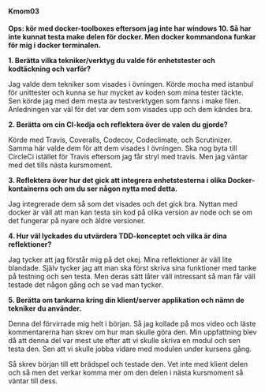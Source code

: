 #### Kmom03

**Ops: kör med docker-toolboxes eftersom jag inte har windows 10. Så har inte kunnat testa make delen för docker. Men docker kommandona funkar för mig i docker terminalen.**



**1. Berätta vilka tekniker/verktyg du valde för enhetstester och kodtäckning och varför?**

Jag valde dem tekniker som visades i övningen. Körde mocha med istanbul för unittester och kunna se hur mycket av koden som mina tester täckte. Sen körde jag med dem mesta av testverktygen som fanns i make filen. Anledningen var väl för det var dem som visades upp och dem kändes bra.


**2. Berätta om cin CI-kedja och reflektera över de valen du gjorde?**

Körde med Travis, Coveralls, Codecov, Codeclimate, och Scrutinizer. Samma här valde dem för att dem visades I övningen. Ska nog byta till CircleCi istället för Travis eftersom jag får stryl med travis. Men jag väntar med det tills nästa kursmoment.



**3. Reflektera över hur det gick att integrera enhetstesterna i olika Docker-kontainerns och om du ser någon nytta med detta.**

Jag integrerade dem så som det visades och det gick bra. Nyttan med docker är väll att man kan testa sin kod på olika version av node och se om det fungerar på nyare och äldre versioner.



**4. Hur väl lyckades du utvärdera TDD-konceptet och vilka är dina reflektioner?**

Jag tycker att jag förstår mig på det okej. Mina reflektioner är väll lite blandade. Själv tycker jag att man ska först skriva sina funktioner med tanke på testning och sen testa. Men deras sätt låter väll intressant så man får väll testade det någon gång och se vad man tycker.



**5. Berätta om tankarna kring din klient/server applikation och nämn de tekniker du använder.**

Denna del förvirrade mig helt i början. Så jag kollade på mos video och läste kommentarerna han skrev om hur man skulle göra den. Min uppfattning blev då att denna del var mest ute efter att vi skulle skriva en modul och sen testa den. Sen att vi skulle jobba vidare med modulen under kursens gång.


Så skrev början till ett brädspel och testade den. Vet inte med klient delen och så men det verkar komma mer om den delen i nästa kursmoment så väntar till dess.
